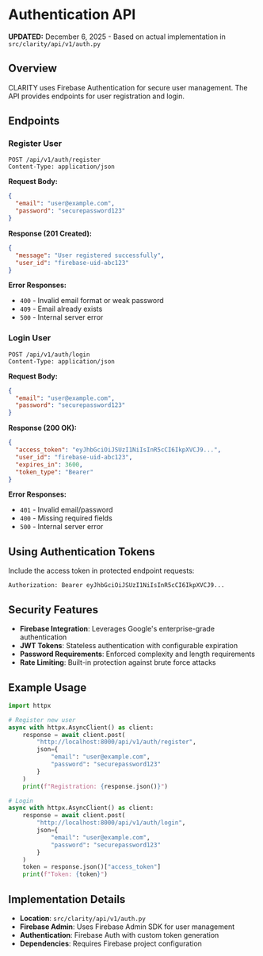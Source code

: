 # Authentication API

**UPDATED:** December 6, 2025 - Based on actual implementation in `src/clarity/api/v1/auth.py`

## Overview

CLARITY uses Firebase Authentication for secure user management. The API provides endpoints for user registration and login.

## Endpoints

### Register User

```http
POST /api/v1/auth/register
Content-Type: application/json
```

**Request Body:**
```json
{
  "email": "user@example.com",
  "password": "securepassword123"
}
```

**Response (201 Created):**
```json
{
  "message": "User registered successfully",
  "user_id": "firebase-uid-abc123"
}
```

**Error Responses:**
- `400` - Invalid email format or weak password
- `409` - Email already exists
- `500` - Internal server error

### Login User

```http
POST /api/v1/auth/login
Content-Type: application/json
```

**Request Body:**
```json
{
  "email": "user@example.com",
  "password": "securepassword123"
}
```

**Response (200 OK):**
```json
{
  "access_token": "eyJhbGciOiJSUzI1NiIsInR5cCI6IkpXVCJ9...",
  "user_id": "firebase-uid-abc123",
  "expires_in": 3600,
  "token_type": "Bearer"
}
```

**Error Responses:**
- `401` - Invalid email/password
- `400` - Missing required fields
- `500` - Internal server error

## Using Authentication Tokens

Include the access token in protected endpoint requests:

```http
Authorization: Bearer eyJhbGciOiJSUzI1NiIsInR5cCI6IkpXVCJ9...
```

## Security Features

- **Firebase Integration**: Leverages Google's enterprise-grade authentication
- **JWT Tokens**: Stateless authentication with configurable expiration
- **Password Requirements**: Enforced complexity and length requirements
- **Rate Limiting**: Built-in protection against brute force attacks

## Example Usage

```python
import httpx

# Register new user
async with httpx.AsyncClient() as client:
    response = await client.post(
        "http://localhost:8000/api/v1/auth/register",
        json={
            "email": "user@example.com",
            "password": "securepassword123"
        }
    )
    print(f"Registration: {response.json()}")

# Login
async with httpx.AsyncClient() as client:
    response = await client.post(
        "http://localhost:8000/api/v1/auth/login",
        json={
            "email": "user@example.com", 
            "password": "securepassword123"
        }
    )
    token = response.json()["access_token"]
    print(f"Token: {token}")
```

## Implementation Details

- **Location**: `src/clarity/api/v1/auth.py`
- **Firebase Admin**: Uses Firebase Admin SDK for user management
- **Authentication**: Firebase Auth with custom token generation
- **Dependencies**: Requires Firebase project configuration